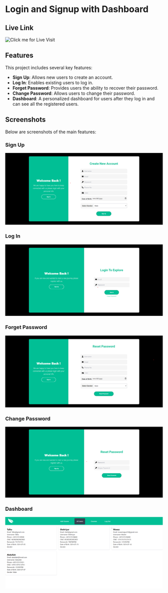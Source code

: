 # Login and Signup with Dashboard

## Live Link
![Click me for Live Visit](https://react-signup-loginpage.vercel.app/)

## Features

This project includes several key features:

- **Sign Up**: Allows new users to create an account.
- **Log In**: Enables existing users to log in.
- **Forget Password**: Provides users the ability to recover their password.
- **Change Password**: Allows users to change their password.
- **Dashboard**: A personalized dashboard for users after they log in and can see all the registered users.

## Screenshots

Below are screenshots of the main features:

### Sign Up

![Sign Up](https://github.com/Moeez-Rajpoot/React-Signup-Login/blob/main/src/assets/signup-image.png)

### Log In

![Log In](https://github.com/Moeez-Rajpoot/React-Signup-Login/blob/main/src/assets/Login-image.png)

### Forget Password

![Forget Password](https://github.com/Moeez-Rajpoot/React-Signup-Login/blob/main/src/assets/forget-image.png)

### Change Password

![Change Password](https://github.com/Moeez-Rajpoot/React-Signup-Login/blob/main/src/assets/change-image.png)

### Dashboard

![Dashboard](https://github.com/Moeez-Rajpoot/React-Signup-Login/blob/main/src/assets/Dashboard.png)
